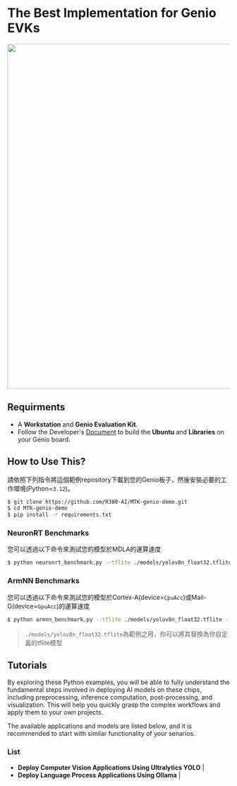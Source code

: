 # The Best Implementation for Genio EVKs

<div align="center">
<img src="https://github.com/R300-AI/ITRI-AI-Hub/blob/main/docs/assets/images/pages/genio_510_demonstration_workflow.png" width="780"/>
</div>

## Requirments
* A **Workstation** and **Genio Evaluation Kit**.
* Follow the Developer's [Document](https://r300-ai.github.io/ITRI-AI-Hub/docs/genio-evk.html) to build the **Ubuntu** and **Libraries** on your Genio board.

## How to Use This?
  請依照下列指令將這個範例repository下載到您的Genio板子，然後安裝必要的工作環境(Python=`3.12`)。
  ```bash
  $ git clone https://github.com/R300-AI/MTK-genio-demo.git
  $ cd MTK-genio-demo
  $ pip install -r requirements.txt
  ```

### NeuronRT Benchmarks
  您可以透過以下命令來測試您的模型於MDLA的運算速度
  ```bash
  $ python neuronrt_benchmark.py --tflite ./models/yolov8n_float32.tflite --iteration 10
  ```
### ArmNN Benchmarks
  您可以透過以下命令來測試您的模型於Cortex-A(device=`CpuAcc`)或Mail-G(device=`GpuAcc`)的運算速度
  ```bash
  $ python armnn_benchmark.py --tflite ./models/yolov8n_float32.tflite --device GpuAcc --iteration 10
  ```

> `./models/yolov8n_float32.tflite`為範例之用，你可以將其替換為你自定義的tflite模型

## Tutorials
By exploring these Python examples, you will be able to fully understand the fundamental steps involved in deploying AI models on these chips, including preprocessing, inference computation, post-processing, and visualization. This will help you quickly grasp the complex workflows and apply them to your own projects.

The available applications and models are listed below, and it is recommended to start with similar functionality of your senarios.
### List
* **Deploy Computer Vision Applications Using Ultralytics YOLO** |
* **Deploy Language Process Applications Using Ollama** |
